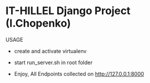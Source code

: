 # IT-HILLEL Django Project (I.Chopenko)

USAGE

- create and activate virtualenv
   
- start run_server.sh in root folder

- Enjoy, All Endpoints collected on http://127.0.0.1:8000